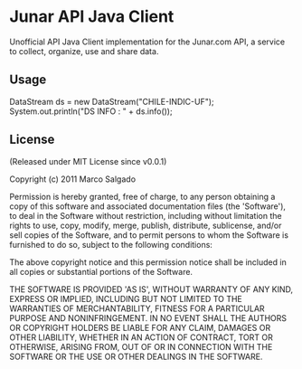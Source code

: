 # Junar API Java Client #
Unofficial API Java Client implementation for the Junar.com API, a service to collect, organize, use and share data.

## Usage ##

DataStream ds = new DataStream("CHILE-INDIC-UF");
System.out.println("DS INFO : " + ds.info());

## License ##

(Released under MIT License since v0.0.1)

Copyright (c) 2011 Marco Salgado

Permission is hereby granted, free of charge, to any person obtaining a copy of this software and associated documentation files (the 'Software'), to deal in the Software without restriction, including without limitation the rights to use, copy, modify, merge, publish, distribute, sublicense, and/or sell copies of the Software, and to permit persons to whom the Software is furnished to do so, subject to the following conditions:

The above copyright notice and this permission notice shall be included in all copies or substantial portions of the Software.

THE SOFTWARE IS PROVIDED 'AS IS', WITHOUT WARRANTY OF ANY KIND, EXPRESS OR IMPLIED, INCLUDING BUT NOT LIMITED TO THE WARRANTIES OF MERCHANTABILITY, FITNESS FOR A PARTICULAR PURPOSE AND NONINFRINGEMENT. IN NO EVENT SHALL THE AUTHORS OR COPYRIGHT HOLDERS BE LIABLE FOR ANY CLAIM, DAMAGES OR OTHER LIABILITY, WHETHER IN AN ACTION OF CONTRACT, TORT OR OTHERWISE, ARISING FROM, OUT OF OR IN CONNECTION WITH THE SOFTWARE OR THE USE OR OTHER DEALINGS IN THE SOFTWARE.
